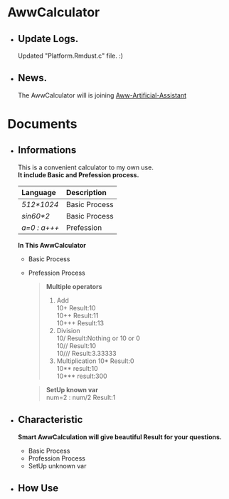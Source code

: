 # AwwCalculator  
+ ## Update Logs.  
  Updated "Platform.Rmdust.c" file.
  :)

+ ## News.  
  The AwwCalculator will is joining [Aww-Artificial-Assistant](https://github.com/bre97-web/Aww-Artificial-Assistant)  

# Documents  
+ ## Informations
  This is a convenient calculator to my own use.  
  **It include Basic and Prefession process.**  
  
    | Language     | Description             |
    | :---         | :---                    |
    |_512*1024_    | Basic Process           |  
    |_sin60*2_     | Basic Process           |  
    |_a=0 : a+++_  | Prefession              |  

  **In This AwwCalculator**  
  * Basic Process  
    >  
  * Prefession Process
    > **Multiple operators**  
    > 1. Add  
      10+ Result:10  
      10++  Result:11  
      10+++  Result:13  
    > 2. Division    
      10/ Result:Nothing or 10 or 0   
      10// Result:10   
      10/// Result:3.33333   
    > 3. Multiplication
      10* Result:0  
      10** result:10  
      10*** result:300  
  
  
    > **SetUp known var**  
      num=2 : num/2 Result:1  

        
  
+ ## Characteristic
  **Smart AwwCalculation will give beautiful Result for your questions.**  
   - Basic Process  
   - Profession Process  
   - SetUp unknown var  
  
+ ## How Use
  
